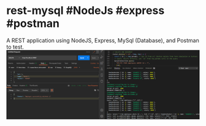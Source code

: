 # rest-mysql #NodeJs #express #postman
A REST application using NodeJS, Express, MySql (Database), and Postman to test.
![screenshot-applicationk](https://github.com/BillyVector117/rest-mysql/blob/main/rest-mysql-screenshot.png)
